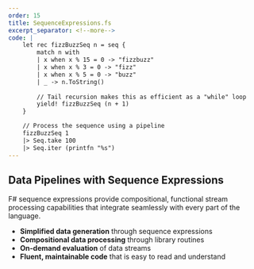 ```yaml
---
order: 15
title: SequenceExpressions.fs
excerpt_separator: <!--more-->
code: |
    let rec fizzBuzzSeq n = seq {
        match n with
        | x when x % 15 = 0 -> "fizzbuzz"
        | x when x % 3 = 0 -> "fizz"
        | x when x % 5 = 0 -> "buzz"
        | _ -> n.ToString()
        
        // Tail recursion makes this as efficient as a "while" loop
        yield! fizzBuzzSeq (n + 1)
    }

    // Process the sequence using a pipeline
    fizzBuzzSeq 1
    |> Seq.take 100
    |> Seq.iter (printfn "%s")
---
```

## Data Pipelines with Sequence Expressions

F# sequence expressions provide compositional, functional stream processing capabilities that integrate seamlessly with every part of the language.
<!--more-->
- **Simplified data generation** through sequence expressions
- **Compositional data processing** through library routines
- **On-demand evaluation** of data streams
- **Fluent, maintainable code** that is easy to read and understand
